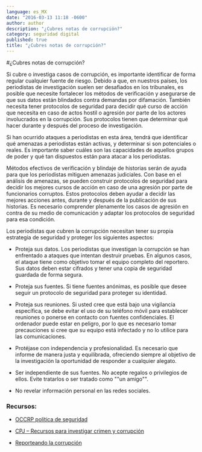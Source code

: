 ```yaml
---
language: es_MX
date: "2016-03-13 11:18 -0600"
author: author
description: "¿Cubres notas de corrupción?"
category: seguridad digital
published: true
title: "¿Cubres notas de corrupción?"
---
```


#¿Cubres notas de corrupción?

Si cubre o investiga casos de corrupción, es importante identificar de forma regular cualquier fuente de riesgo. Debido a que, en nuestros países, los periodistas de investigación suelen ser desafiados en los tribunales, es posible que necesite fortalecer los métodos de verificación y asegurarse de que sus datos están blindados contra demandas por difamación. También necesita tener protocolos de seguridad para decidir qué curso de acción que necesita en caso de actos hostil o agresión por parte de los actores involucrados en la corrupción. Sus protocolos tienen que determinar qué hacer durante y después del proceso de investigación.

Si han ocurrido ataques a periodistas en esta área, tendrá que identificar qué amenazas a periodistas están activas, y determinar si son potenciales o reales. Es importante saber cuáles son las capacidades de aquellos grupos de poder y qué tan dispuestos están para atacar a los periodistas.

Métodos efectivos de verificación y blindaje de historias serán de ayuda para que los periodistas mitiguen amenazas judiciales. Con base en el análisis de amenazas, se pueden construir protocolos de seguridad para decidir los mejores cursos de acción en caso de una agresión por parte de funcionarios corruptos. Estos protocolos deben ayudar a decidir las mejores acciones antes, durante y después de la publicación de sus historias. Es necesario comprender plenamente los casos de agresión en contra de su medio de comunicación y adaptar los protocolos de seguridad para esa condición.

Los periodistas que cubren la corrupción necesitan tener su propia estrategia de seguridad y proteger los siguientes aspectos:

- Proteja sus datos. Los periodistas que investigan la corrupción se han enfrentado a ataques que intentan destruir pruebas. En algunos casos, el ataque tiene como objetivo tomar el equipo completo del reportero. Sus datos deben estar cifrados y tener una copia de seguridad guardada de forma segura.

- Proteja sus fuentes. Si tiene fuentes anónimas, es posible que desee seguir un protocolo de seguridad para proteger su identidad.

- Proteja sus reuniones. Si usted cree que está bajo una vigilancia específica, se debe evitar el uso de su teléfono móvil para establecer reuniones o ponerse en contacto con fuentes confidenciales. El ordenador puede estar en peligro, por lo que es necesario tomar precauciones si cree que su equipo está infectado y no lo utilice para las comunicaciones.

- Protéjase con independencia y profesionalidad. Es necesario que informe de manera justa y equilibrada, ofreciendo siempre al objetivo de la investigación la oportunidad de responder a cualquier alegato.

- Ser independiente de sus fuentes. No acepte regalos o privilegios de ellos. Evite tratarlos o ser tratado como ""un amigo"".

- No revelar información personal en las redes sociales.

### Recursos:

- [OCCRP política de seguridad](http://bit.ly/1K9Pi4r)

- [CPJ – Recursos para investigar crimen y corrupción](http://bit.ly/1NCcHG9)

- [Reporteando la corrupción](http://bit.ly/1TaL6E5)
